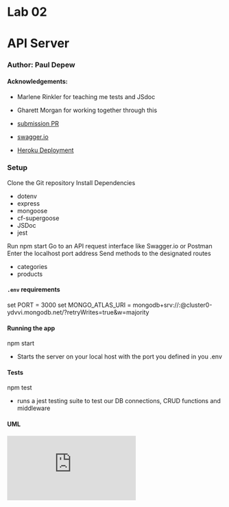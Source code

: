 # Lab 02

# API Server

### Author: Paul Depew
#### Acknowledgements: 
  - Marlene Rinkler for teaching me tests and JSdoc
  - Gharett Morgan for working together through this

- [submission PR](https://github.com/PaulDepew/api-server)
- [swagger.io](https://app.swaggerhub.com/apis/PaulDepew/Live-Server_test/0.1)
- [Heroku Deployment](https://lab10-api-server-test.herokuapp.com/)

### Setup

Clone the Git repository
Install Dependencies
  - dotenv
  - express
  - mongoose 
  - cf-supergoose 
  - JSDoc
  - jest

Run npm start
Go to an API request interface like Swagger.io or Postman
Enter the localhost port address
Send methods to the designated routes
  - categories
  - products

#### `.env` requirements

set PORT = 3000
set MONGO_ATLAS_URI = mongodb+srv://<yourName>:<yourPassword>@cluster0-ydvvi.mongodb.net/<yourDB>?retryWrites=true&w=majority

#### Running the app

npm start
  - Starts the server on your local host with the port you defined in you .env


#### Tests

npm test 
  - runs a jest testing suite to test our DB connections, CRUD functions and middleware


#### UML

![UML Diagram](https://atlas.mindmup.com/courtofavalon/a_request_is_sent_to_our_server/index.html)
